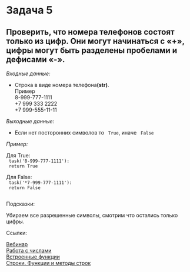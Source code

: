 <h1 >Задача 5</h1>
<h2>Проверить, что номера телефонов состоят только из цифр. Они
    могут начинаться с «+», цифры могут быть разделены пробелами
    и дефисами «-».
</h2>
<p><i>Входные данные:</i></p>
<ul><li>Строка в виде номера телефона<strong>(str)</strong>.<br> Пример <br> 8-999-777-1111 <br> +7 999 333 2222 <br> +7 999-555-11-11</li></ul>
<p><i>Выходные данные:</i></p>
<ul><li> Если нет посторонних символов то <code> True</code>, иначе <code> False</code></li></ul>
<p><i>Пример:</i></p>
<div class="example">
    Для True: <br>
    <code> task('8-999-777-1111'): </code> <br> <code> return True
    </code>
</div>
<div class="example">
    Для False: <br>
    <code> task('*7-999-777-1111'): </code> <br> <code> return False
    </code>
</div>
<p>Подсказки:</p>
<div class="hint">
    <div>Убираем все разрешенные символы, смотрим что остались только цифры.</div>
</div>

<p>Ссылки:</p>
<a href="https://online.sbis.ru/shared/disk/d8591357-0df0-4a58-8506-f6a9c93e34b7">Вебинар</a>
<br>
<a href="https://pythonworld.ru/tipy-dannyx-v-python/chisla-int-float-complex.html">Работа с числами</a>
<br>
<a href="https://pythonworld.ru/osnovy/vstroennye-funkcii.html">Встроенные функции</a>
<br>
<a href="https://pythonworld.ru/tipy-dannyx-v-python/stroki-funkcii-i-metody-strok.html">Строки. Функции и методы строк</a>

